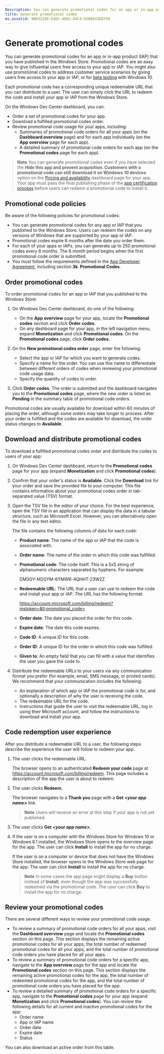 ```yaml
---
Description: You can generate promotional codes for an app or in-app product (IAP) that you have published in the Windows Store.
title: Generate promotional codes
ms.assetid: 9B632266-64EC-4D62-A4C4-55B6643D8750
---
```


# Generate promotional codes


You can generate promotional codes for an app or in-app product (IAP) that you have published in the Windows Store. Promotional codes are an easy way to give influential users free access to your app or IAP. You might also use promotional codes to address customer service scenarios by giving users free access to your app or IAP, or for [beta testing](beta-testing-and-targeted-distribution.md) with Windows 10.

Each promotional code has a corresponding unique redeemable URL that you can distribute to a user. The user can simply click the URL to redeem the code and install your app or IAP from the Windows Store.

On the Windows Dev Center dashboard, you can:

-   Order a set of promotional codes for your app.
-   Download a fulfilled promotional codes order.
-   Review promotional code usage for your apps, including:
    -   Summaries of promotional code orders for all your apps (on the **Dashboard overview** page) and for each app individually (on the **App overview** page for each app).
    -   A detailed summary of promotional code orders for each app (on the **Promotional codes** page for each app).

> **Note**  You can generate promotional codes even if you have selected the **Hide this app and prevent acquisition. Customers with a promotional code can still download it on Windows 10 devices** option on the [Pricing and availability](set-app-pricing-and-availability.md) dashboard page for your app. Your app must pass the final publishing phase of the [app certification process](the-app-certification-process.md) before users can redeem a promotional code to install it.

## Promotional code policies


Be aware of the following policies for promotional codes:

-   You can generate promotional codes for any app or IAP that you published to the Windows Store. Users can redeem the codes on any versions of Windows that are supported by your app or IAP.
-   Promotional codes expire 6 months after the date you order them.
-   For each of your apps or IAPs, you can generate up to 250 promotional codes every 6 months. The 6 month period begins when the first promotional code order is submitted.
-   You must follow the requirements defined in the [App Developer Agreement](https://msdn.microsoft.com/library/windows/apps/hh694058), including section **3k. Promotional Codes**.

## Order promotional codes


To order promotional codes for an app or IAP that you published to the Windows Store:

1.  On Windows Dev Center dashboard, do one of the following:
    -   On the **App overview** page for your app, locate the **Promotional codes** section and click **Order codes**.
    -   On any dashboard page for your app, in the left navigation menu, expand **Monetization** and click **Promotional codes**. On the **Promotional codes** page, click **Order codes**.

2.  On the **New promotional codes order** page, enter the following:
    -   Select the app or IAP for which you want to generate codes.
    -   Specify a name for the order. You can use this name to differentiate between different orders of codes when reviewing your promotional code usage data.
    -   Specify the quantity of codes to order.

3.  Click **Order codes**. The order is submitted and the dashboard navigates you to the **Promotional codes** page, where the new order is listed as **Pending** in the summary table of promotional code orders.

Promotional codes are usually available for download within 60 minutes of placing the order, although some orders may take longer to process. After your order is fulfilled and the codes are available for download, the order status changes to **Available**.

## Download and distribute promotional codes


To download a fulfilled promotional codes order and distribute the codes to users of your app:

1.  On Windows Dev Center dashboard, return to the **Promotional codes** page for your app (expand **Monetization** and click **Promotional codes**).
2.  Confirm that your order's status is **Available**. Click the **Download** link for your order and save the provided file to your computer. This file contains information about your promotional codes order in tab-separated value (TSV) format.
3.  Open the TSV file in the editor of your choice. For the best experience, open the TSV file in an application that can display the data in a tabular structure, such as Microsoft Excel. However, you can alternatively open the file in any text editor.

    The file contains the following columns of data for each code:

    -   **Product name**: The name of the app or IAP that the code is associated with.
    -   **Order name**: The name of the order in which this code was fulfilled.
    -   **Promotional code**: The code itself. This is a 5x5 string of alphanumeric characters separated by hyphens. For example:

        DM3GY-M2GYM-6YMW6-4QHHT-23W2Z

    -   **Redeemable URL**: The URL that a user can use to redeem the code and install your app or IAP. The URL has the following format:

        https://account.microsoft.com/billing/redeem?mstoken=&lt;promotional_code>

    -   **Order date**: The date you placed the order for this code.
    -   **Expire date**: The date this code expires.
    -   **Code ID**: A unique ID for this code.
    -   **Order ID**: A unique ID for the order in which this code was fulfilled.
    -   **Given to**: An empty field that you can fill with a value that identifies the user you gave the code to.

4.  Distribute the redeemable URLs to your users via any communication format you prefer (for example, email, SMS message, or printed cards). We recommend that your communication includes the following:
    -   An explanation of which app or IAP the promotional code is for, and optionally a description of why the user is receiving the code.
    -   The redeemable URL for the code.
    -   Instructions that guide the user to visit the redeemable URL, log in using their Microsoft account, and follow the instructions to download and install your app.

## Code redemption user experience


After you distribute a redeemable URL to a user, the following steps describe the experience the user will follow to redeem your app.

1.  The user clicks the redeemable URL.

    The browser opens to an authenticated **Redeem your code** page at <https://account.microsoft.com/billing/redeem>. This page includes a description of the app the user is about to redeem.

2.  The user clicks **Redeem.**

    The browser navigates to a **Thank you** page with a **Get** ***&lt;your app name&gt;*** link.

    > **Note**  Users will receive an error at this step if your app is not yet published.

3.  The user clicks **Get** ***&lt;your app name&gt;***.

4.  If the user is on a computer with the Windows Store for Windows 10 or Windows 8.1 installed, the Windows Store opens to the overview page for the app. The user can click **Install** to install the app for no charge.

    If the user is on a computer or device that does not have the Windows Store installed, the browser opens to the Windows Store web page for the app. The user can click **Install** to install the app for no charge.

    > **Note**  In some cases the app page might display a **Buy** button instead of **Install**, even though the app was successfully redeemed via the promotional code. The user can click **Buy** to install the app for no charge.

## Review your promotional codes


There are several different ways to review your promotional code usage.

-   To review a summary of promotional code orders for all your apps, visit the **Dashboard overview** page and locate the **Promotional codes** section on this page. This section displays the remaining active promotional codes for all your apps, the total number of redeemed promotional codes for all your apps, and the total number of promotional code orders you have placed for all your apps.
-   To review a summary of promotional code orders for a specific app, navigate to the **App overview** page for the app and locate the **Promotional codes** section on this page. This section displays the remaining active promotional codes for the app, the total number of redeemed promotional codes for the app, and the total number of promotional code orders you have placed for the app.
-   To review a detailed summary of promotional code orders for a specific app, navigate to the **Promotional codes** page for your app (expand **Monetization** and click **Promotional codes**). You can review the following details for all current and inactive promotional codes for the app:
    -   Order name
    -   App or IAP name
    -   Order date
    -   Expire date
    -   Status

You can also download an active order from this table.

 

 






<!--HONumber=Jun16_HO1-->


